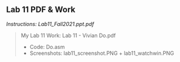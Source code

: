 ## Lab 11 PDF & Work

*Instructions: Lab11_Fall2021.ppt.pdf*

>My Lab 11 Work: Lab 11 - Vivian Do.pdf
>* Code: Do.asm
>* Screenshots: lab11_screenshot.PNG + lab11_watchwin.PNG
